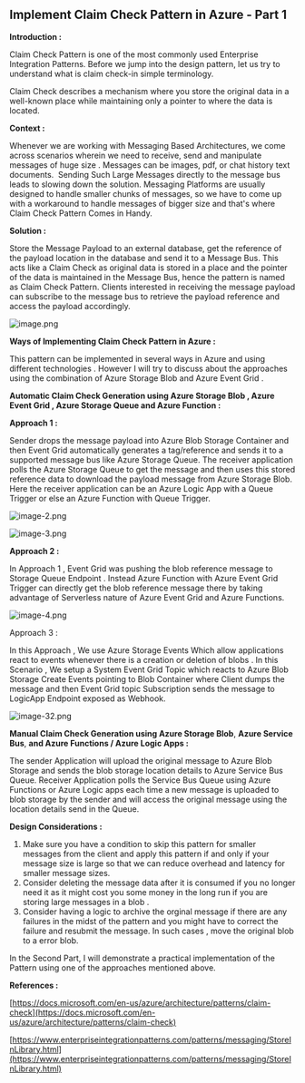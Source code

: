 ## Implement Claim Check Pattern in Azure - Part 1

**Introduction :**

Claim Check Pattern is one of the most commonly used Enterprise Integration Patterns. Before we jump into the design pattern, let us try to understand what is claim check-in simple terminology.

Claim Check describes a mechanism where you store the original data in a well-known place while maintaining only a pointer to where the data is located.

**Context :**

Whenever we are working with Messaging Based Architectures, we come across scenarios wherein we need to receive, send and manipulate messages of huge size . Messages can be images, pdf, or chat history text documents.  Sending Such Large Messages directly to the message bus leads to slowing down the solution. Messaging Platforms are usually designed to handle smaller chunks of messages, so we have to come up with a workaround to handle messages of bigger size and that's where Claim Check Pattern Comes in Handy.

**Solution :**

Store the Message Payload to an external database, get the reference of the payload location in the database and send it to a Message Bus. This acts like a Claim Check as original data is stored in a place and the pointer of the data is maintained in the Message Bus, hence the pattern is named as Claim Check Pattern. Clients interested in receiving the message payload can subscribe to the message bus to retrieve the payload reference and access the payload accordingly.


![image.png](https://cdn.hashnode.com/res/hashnode/image/upload/v1627796672053/9ZdOkLNwB.png)

**Ways of Implementing Claim Check Pattern in Azure :**

This pattern can be implemented in several ways in Azure and using different technologies . However I will try to discuss about the approaches using the combination of Azure Storage Blob and Azure Event Grid .

**Automatic Claim Check Generation using Azure Storage Blob , Azure Event Grid , Azure Storage Queue and Azure Function :**

**Approach 1 :**

Sender drops the message payload into Azure Blob Storage Container and then Event Grid automatically generates a tag/reference and sends it to a supported message bus like Azure Storage Queue. The receiver application polls the Azure Storage Queue to get the message and then uses this stored reference data to download the payload message from Azure Storage Blob. Here the receiver application can be an Azure Logic App with a Queue Trigger or else an Azure Function with Queue Trigger.


![image-2.png](https://cdn.hashnode.com/res/hashnode/image/upload/v1627796730563/_L_VPKSzE.png)


![image-3.png](https://cdn.hashnode.com/res/hashnode/image/upload/v1627796766713/d91Ro22tb.png)

**Approach 2 :**

In Approach 1 , Event Grid was pushing the blob reference message to Storage Queue Endpoint . Instead Azure Function with Azure Event Grid Trigger can directly get the blob reference message there by taking advantage of Serverless nature of Azure Event Grid and Azure Functions.


![image-4.png](https://cdn.hashnode.com/res/hashnode/image/upload/v1627796789394/Krrd56ti4.png)

Approach 3 :

In this Approach , We use Azure Storage Events Which allow applications react to events whenever there is a creation or deletion of blobs . In this Scenario , We setup a System Event Grid Topic which reacts to Azure Blob Storage Create Events pointing to Blob Container where Client dumps the message and then Event Grid topic Subscription sends the message to LogicApp Endpoint exposed as Webhook.


![image-32.png](https://cdn.hashnode.com/res/hashnode/image/upload/v1627796852372/4qgSf4SXd.png)

**Manual Claim Check Generation using Azure Storage Blob**, **Azure Service Bus**, **and Azure Functions / Azure Logic Apps :**

The sender Application will upload the original message to Azure Blob Storage and sends the blob storage location details to Azure Service Bus Queue. Receiver Application polls the Service Bus Queue using Azure Functions or Azure Logic apps each time a new message is uploaded to blob storage by the sender and will access the original message using the location details send in the Queue.

**Design Considerations :**

1.  Make sure you have a condition to skip this pattern for smaller messages from the client and apply this pattern if and only if your message size is large so that we can reduce overhead and latency for smaller message sizes.
2.  Consider deleting the message data after it is consumed if you no longer need it as it might cost you some money in the long run if you are storing large messages in a blob .
3.  Consider having a logic to archive the orginal message if there are any failures in the midst of the pattern and you might have to correct the failure and resubmit the message. In such cases , move the original blob to a error blob.

In the Second Part, I will demonstrate a practical implementation of the Pattern using one of the approaches mentioned above.

**References :**

[https://docs.microsoft.com/en-us/azure/architecture/patterns/claim-check](https://docs.microsoft.com/en-us/azure/architecture/patterns/claim-check)

[https://www.enterpriseintegrationpatterns.com/patterns/messaging/StoreInLibrary.html](https://www.enterpriseintegrationpatterns.com/patterns/messaging/StoreInLibrary.html)
